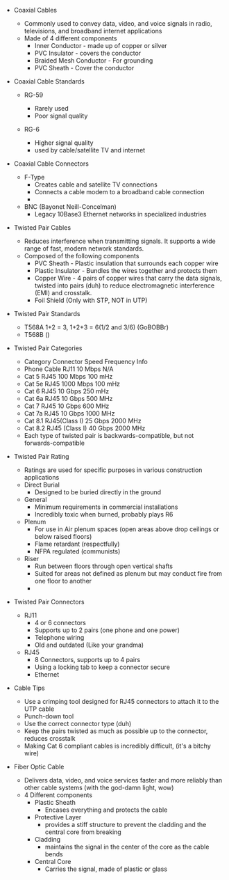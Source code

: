 
- Coaxial Cables
	- Commonly used to convey data, video, and voice signals in radio, televisions, and broadband internet applications 
	- Made of 4 different components
		- Inner Conductor - made up of copper or silver
		- PVC Insulator - covers the conductor 
		- Braided Mesh Conductor - For grounding 
		- PVC Sheath - Cover the conductor 

- Coaxial Cable Standards 
	- RG-59 
		- Rarely used
		- Poor signal quality
	
	- RG-6 
		- Higher signal quality 
		- used by cable/satellite TV and internet 

- Coaxial Cable Connectors 
	- F-Type
		- Creates cable and satellite TV connections 
		- Connects a cable modem to a broadband cable connection 
		- 
	- BNC (Bayonet Neill-Concelman) 
		- Legacy 10Base3 Ethernet networks in specialized industries


- Twisted Pair Cables
	- Reduces interference when transmitting signals. It supports a wide range of fast, modern network standards.
	- Composed of the following components 
		- PVC Sheath - Plastic insulation that surrounds each copper wire 
		- Plastic Insulator - Bundles the wires together and protects them
		- Copper Wire - 4 pairs of copper wires that carry the data signals, twisted into pairs (duh) to reduce electromagnetic interference (EMI) and crosstalk.
		- Foil Shield (Only with STP, NOT in UTP)

- Twisted Pair Standards 
	- T568A 1+2 = 3, 1+2+3 = 6(1/2 and 3/6) (GoBOBBr)
	- T568B ()

- Twisted Pair Categories
	- Category        Connector            Speed          Frequency             Info 
	- Phone Cable       RJ11                10 Mbps           N/A
	- Cat 5                  RJ45               100 Mbps         100 mHz
	- Cat 5e               RJ45                1000 Mbps       100 mHz      
	- Cat 6                 RJ45                 10 Gbps           250 mHz
	- Cat 6a               RJ45                10 Gbps            500 MHz 
	- Cat 7                RJ45                  10 Gbps           600 MHz 
	- Cat 7a              RJ45                   10 Gbps          1000 MHz
	- Cat 8.1             RJ45(Class I)       25 Gbps          2000 MHz 
	- Cat 8.2            RJ45 (Class I)       40 Gbps          2000 MHz 
	- Each type of twisted pair is backwards-compatible, but not forwards-compatible

- Twisted Pair Rating 
	- Ratings are used for specific purposes in various construction applications
	- Direct Burial 
		- Designed to be buried directly in the ground
	- General
		- Minimum requirements in commercial installations
		- Incredibly toxic when burned, probably plays R6
	- Plenum 
		- For use in Air plenum spaces (open areas above drop ceilings or below raised floors)
		- Flame retardant (respectfully)
		- NFPA regulated (communists)
	- Riser 
		- Run between floors through open vertical shafts
		- Suited for areas not defined as plenum but may conduct fire from one floor to another 
		- 

- Twisted Pair Connectors 
	- RJ11 
		- 4 or 6 connectors
		- Supports up to 2 pairs (one phone and one power)
		- Telephone wiring
		- Old and outdated (Like your grandma) 
	- RJ45
		- 8 Connectors, supports up to 4 pairs
		- Using a locking tab to keep a connector secure
		- Ethernet 

- Cable Tips 
	- Use a crimping tool designed for RJ45 connectors to attach it to the UTP cable 
	- Punch-down tool
	- Use the correct connector type (duh)
	- Keep the pairs twisted as much as possible up to the connector, reduces crosstalk
	- Making Cat 6 compliant cables is incredibly difficult, (it's a bitchy wire)


- Fiber Optic Cable 
	- Delivers data, video, and voice services faster and more reliably than other cable systems (with the god-damn light, wow)
	- 4 Different components
		- Plastic Sheath
			- Encases everything and protects the cable
		- Protective Layer
			- provides a stiff structure to prevent the cladding and the central core from breaking 
		- Cladding
			- maintains the signal in the center of the core as the cable bends 
		- Central Core
			- Carries the signal, made of plastic or glass 


